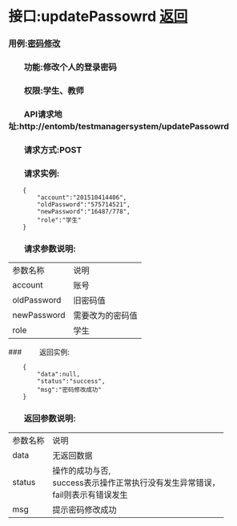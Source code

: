# 接口:updatePassowrd <a href="https://github.com/FateBerserker/is_analysis/tree/master/test6">返回</a>
### 用例:<a href="../用例/密码修改.md">密码修改</a>

### &nbsp;&nbsp;&nbsp;&nbsp;&nbsp;&nbsp;&nbsp;&nbsp;功能:修改个人的登录密码
### &nbsp;&nbsp;&nbsp;&nbsp;&nbsp;&nbsp;&nbsp;&nbsp;权限:学生、教师
### &nbsp;&nbsp;&nbsp;&nbsp;&nbsp;&nbsp;&nbsp;&nbsp;API请求地址:http://entomb/testmanagersystem/updatePassowrd
### &nbsp;&nbsp;&nbsp;&nbsp;&nbsp;&nbsp;&nbsp;&nbsp;请求方式:POST
### &nbsp;&nbsp;&nbsp;&nbsp;&nbsp;&nbsp;&nbsp;&nbsp;请求实例:
	    {
			"account":"201510414406",
			"oldPassword":"575714521",
			"newPassword":"16487/778",
			"role":"学生"
	    }	
### &nbsp;&nbsp;&nbsp;&nbsp;&nbsp;&nbsp;&nbsp;&nbsp;请求参数说明:
<table cellspacing="0" style="width:600px;">
<tr>
	<td>参数名称</td>
	<td>说明</td>
</tr>
<tr>
	<td>account</td>
	<td>账号</td>
</tr>
<tr>
	<td>oldPassword</td>
	<td>旧密码值</td>
</tr>
<tr>
	<td>newPassword</td>
	<td>需要改为的密码值</td>
</tr>
<tr>
	<td>role</td>
	<td>学生</td>
</tr>
</table>
### &nbsp;&nbsp;&nbsp;&nbsp;&nbsp;&nbsp;&nbsp;&nbsp;返回实例:

	    {
			"data":null,
			"status":"success",
			"msg":"密码修改成功"
		}

### &nbsp;&nbsp;&nbsp;&nbsp;&nbsp;&nbsp;&nbsp;&nbsp;返回参数说明:
<table cellspacing="0" style="width:600px;">
<tr>
	<td>参数名称</td>
	<td>说明</td>
</tr>
<tr>
	<td>data</td>
	<td>无返回数据</td>
</tr>
<tr>
	<td>status</td>
	<td>操作的成功与否,<br>
	success表示操作正常执行没有发生异常错误，<br>
	fail则表示有错误发生</td>
</tr>
<tr>
	<td>msg</td>
	<td>提示密码修改成功</td>
</tr>
</table>